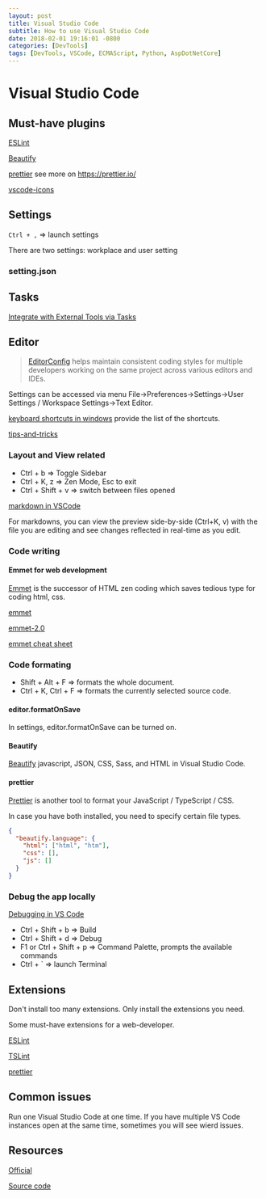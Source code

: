 ```yaml
---
layout: post
title: Visual Studio Code
subtitle: How to use Visual Studio Code
date: 2018-02-01 19:16:01 -0800
categories: [DevTools]
tags: [DevTools, VSCode, ECMAScript, Python, AspDotNetCore]
---
```


# Visual Studio Code

## Must-have plugins

[ESLint](https://marketplace.visualstudio.com/items?itemName=dbaeumer.vscode-eslint)

[Beautify](https://marketplace.visualstudio.com/items?itemName=HookyQR.beautify)

[prettier](https://marketplace.visualstudio.com/items?itemName=esbenp.prettier-vscode) see more on <https://prettier.io/>

[vscode-icons](https://marketplace.visualstudio.com/items?itemName=robertohuertasm.vscode-icons)

## Settings

`Ctrl + ,` => launch settings

There are two settings: workplace and user setting

### setting.json

## Tasks

[Integrate with External Tools via Tasks](https://code.visualstudio.com/docs/editor/tasks#vscode)

## Editor

> [EditorConfig](https://editorconfig.org/) helps maintain consistent coding styles for multiple developers working on the same project across various editors and IDEs.

Settings can be accessed via menu File->Preferences->Settings->User Settings / Workspace Settings->Text Editor.

[keyboard shortcuts in windows](https://code.visualstudio.com/shortcuts/keyboard-shortcuts-windows.pdf) provide the list of the shortcuts.

[tips-and-tricks](https://code.visualstudio.com/docs/getstarted/tips-and-tricks)

### Layout and View related

- Ctrl + b => Toggle Sidebar
- Ctrl + K, z => Zen Mode, Esc to exit
- Ctrl + Shift + v => switch between files opened

[markdown in VSCode](https://code.visualstudio.com/docs/languages/markdown)

For markdowns, you can view the preview side-by-side (Ctrl+K, v) with the file you are editing and see changes reflected in real-time as you edit.

### Code writing

#### Emmet for web development

[Emmet](https://emmet.io/) is the successor of HTML zen coding which saves tedious type for coding html, css.

[emmet](https://code.visualstudio.com/docs/editor/emmet)

[emmet-2.0](https://code.visualstudio.com/blogs/2017/08/07/emmet-2.0)

[emmet cheat sheet](https://docs.emmet.io/cheat-sheet/)

### Code formating

- Shift + Alt + F => formats the whole document.
- Ctrl + K, Ctrl + F => formats the currently selected source code.

#### editor.formatOnSave

In settings, editor.formatOnSave can be turned on.

#### Beautify

[Beautify](https://marketplace.visualstudio.com/items?itemName=HookyQR.beautify) javascript, JSON, CSS, Sass, and HTML in Visual Studio Code.

#### prettier

[Prettier](https://marketplace.visualstudio.com/items?itemName=esbenp.prettier-vscode) is another tool to format your JavaScript / TypeScript / CSS.

In case you have both installed, you need to specify certain file types.

```json
{
  "beautify.language": {
    "html": ["html", "htm"],
    "css": [],
    "js": []
  }
}
```

### Debug the app locally

[Debugging in VS Code](https://code.visualstudio.com/docs/editor/debugging)

- Ctrl + Shift + b => Build
- Ctrl + Shift + d => Debug
- F1 or Ctrl + Shift + p => Command Palette, prompts the available commands
- Ctrl + ` => launch Terminal

## Extensions

Don't install too many extensions. Only install the extensions you need.

Some must-have extensions for a web-developer.

[ESLint](https://marketplace.visualstudio.com/items?itemName=dbaeumer.vscode-eslint)

[TSLint](https://marketplace.visualstudio.com/items?itemName=ms-vscode.vscode-typescript-tslint-plugin)

[prettier](https://github.com/prettier/prettier)

## Common issues

Run one Visual Studio Code at one time. If you have multiple VS Code instances open at the same time, sometimes you will see wierd issues.

## Resources

[Official](https://code.visualstudio.com/)

[Source code](https://github.com/Microsoft/vscode)
